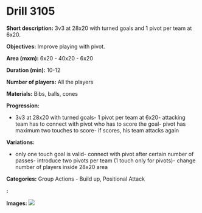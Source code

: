 # Drill 3105

**Short description:**
3v3 at 28x20 with turned goals and 1 pivot per team at 6x20.

**Objectives:**
Improve playing with pivot.

**Area (mxm):**
6x20 - 40x20 - 6x20

**Duration (min):**
10-12

**Number of players:**
All the players

**Materials:**
Bibs, balls, cones

**Progression:**
- 3v3 at 28x20 with turned goals- 1 pivot per team at 6x20- attacking team has to connect with pivot who has to score the goal- pivot has maximum two touches to score- if scores, his team attacks again

**Variations:**
- only one touch goal is valid- connect with pivot after certain number of passes- introduce two pivots per team (1 touch only for pivots)- change number of players inside 28x20 area

**Categories:**
Group Actions - Build up, Positional Attack

**:**


**Images:**
![](https://www.coachingfutsal.com/\images\a19f96f1-7d4d-46d4-87ff-e8f75e44f758_002.png)


